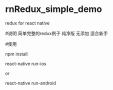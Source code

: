 # rnRedux_simple_demo
redux for react native

#说明
简单完整的redux例子
纯净版
无添加
适合新手

#使用

npm install

react-native run-ios

or

react-native run-android

